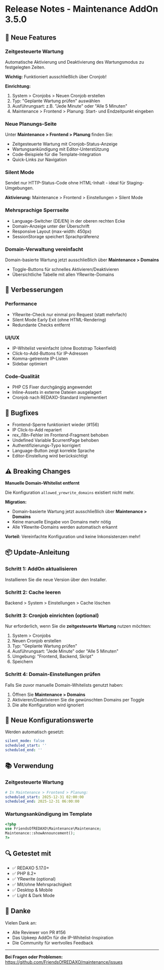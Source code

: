 # Release Notes - Maintenance AddOn 3.5.0

## 🎉 Neue Features

### Zeitgesteuerte Wartung
Automatische Aktivierung und Deaktivierung des Wartungsmodus zu festgelegten Zeiten.

**Wichtig:** Funktioniert ausschließlich über Cronjob!

**Einrichtung:**
1. System > Cronjobs > Neuen Cronjob erstellen
2. Typ: "Geplante Wartung prüfen" auswählen
3. Ausführungsart: z.B. "Jede Minute" oder "Alle 5 Minuten"
4. Maintenance > Frontend > Planung: Start- und Endzeitpunkt eingeben

### Neue Planungs-Seite
Unter **Maintenance > Frontend > Planung** finden Sie:
- Zeitgesteuerte Wartung mit Cronjob-Status-Anzeige
- Wartungsankündigung mit Editor-Unterstützung
- Code-Beispiele für die Template-Integration
- Quick-Links zur Navigation

### Silent Mode
Sendet nur HTTP-Status-Code ohne HTML-Inhalt - ideal für Staging-Umgebungen.

**Aktivierung:** Maintenance > Frontend > Einstellungen > Silent Mode

### Mehrsprachige Sperrseite
- Language-Switcher (DE/EN) in der oberen rechten Ecke
- Domain-Anzeige unter der Überschrift
- Responsive Layout (max-width: 450px)
- SessionStorage speichert Sprachpräferenz

### Domain-Verwaltung vereinfacht
Domain-basierte Wartung jetzt ausschließlich über **Maintenance > Domains**
- Toggle-Buttons für schnelles Aktivieren/Deaktivieren
- Übersichtliche Tabelle mit allen YRewrite-Domains

## 🔧 Verbesserungen

### Performance
- YRewrite-Check nur einmal pro Request (statt mehrfach)
- Silent Mode Early Exit (ohne HTML-Rendering)
- Redundante Checks entfernt

### UI/UX
- IP-Whitelist vereinfacht (ohne Bootstrap Tokenfield)
- Click-to-Add-Buttons für IP-Adressen
- Komma-getrennte IP-Listen
- Sidebar optimiert

### Code-Qualität
- PHP CS Fixer durchgängig angewendet
- Inline-Assets in externe Dateien ausgelagert
- Cronjob nach REDAXO-Standard implementiert

## 🐛 Bugfixes

- Frontend-Sperre funktioniert wieder (#156)
- IP Click-to-Add repariert
- rex_i18n-Fehler im Frontend-Fragment behoben
- Undefined Variable $currentPage behoben
- Authentifizierungs-Typo korrigiert
- Language-Button zeigt korrekte Sprache
- Editor-Einstellung wird berücksichtigt

## ⚠️ Breaking Changes

**Manuelle Domain-Whitelist entfernt**

Die Konfiguration `allowed_yrewrite_domains` existiert nicht mehr. 

**Migration:** 
- Domain-basierte Wartung jetzt ausschließlich über **Maintenance > Domains**
- Keine manuelle Eingabe von Domains mehr nötig
- Alle YRewrite-Domains werden automatisch erkannt

**Vorteil:** Vereinfachte Konfiguration und keine Inkonsistenzen mehr!

## 📦 Update-Anleitung

### Schritt 1: AddOn aktualisieren
Installieren Sie die neue Version über den Installer.

### Schritt 2: Cache leeren
Backend > System > Einstellungen > Cache löschen

### Schritt 3: Cronjob einrichten (optional)
Nur erforderlich, wenn Sie die **zeitgesteuerte Wartung** nutzen möchten:

1. System > Cronjobs
2. Neuen Cronjob erstellen
3. Typ: "Geplante Wartung prüfen"
4. Ausführungsart: "Jede Minute" oder "Alle 5 Minuten"
5. Umgebung: "Frontend, Backend, Skript"
6. Speichern

### Schritt 4: Domain-Einstellungen prüfen
Falls Sie zuvor manuelle Domain-Whitelists genutzt haben:

1. Öffnen Sie **Maintenance > Domains**
2. Aktivieren/Deaktivieren Sie die gewünschten Domains per Toggle
3. Die alte Konfiguration wird ignoriert

## 🎯 Neue Konfigurationswerte

Werden automatisch gesetzt:
```yaml
silent_mode: false
scheduled_start: ''
scheduled_end: ''
```

## 📚 Verwendung

### Zeitgesteuerte Wartung
```yaml
# In Maintenance > Frontend > Planung:
scheduled_start: 2025-12-31 02:00:00
scheduled_end: 2025-12-31 06:00:00
```

### Wartungsankündigung im Template
```php
<?php
use FriendsOfREDAXO\Maintenance\Maintenance;
Maintenance::showAnnouncement();
?>
```

## 🔍 Getestet mit

- ✅ REDAXO 5.17.0+
- ✅ PHP 8.2+
- ✅ YRewrite (optional)
- ✅ Mit/ohne Mehrsprachigkeit
- ✅ Desktop & Mobile
- ✅ Light & Dark Mode

## 🙏 Danke

Vielen Dank an:
- Alle Reviewer von PR #156
- Das Upkeep AddOn für die IP-Whitelist-Inspiration
- Die Community für wertvolles Feedback

---

**Bei Fragen oder Problemen:** https://github.com/FriendsOfREDAXO/maintenance/issues
